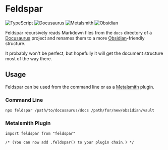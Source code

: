 # Feldspar

![TypeScript](https://img.shields.io/badge/-TypeScript-blue) ![Docusaurus](https://img.shields.io/badge/-Docusaurus-green) ![Metalsmith](https://img.shields.io/badge/-Metalsmith-lightgrey) ![Obsidian](https://img.shields.io/badge/-Obsidian-grey)


Feldspar recursively reads Markdown files from the `docs` directory of a [Docusaurus](https://docusaurus.io/) project and renames them to a more [Obsidian](https://obsidian.md/)-friendly structure.

It probably won't be perfect, but hopefully it will get the document structure most of the way there.

## Usage

Feldspar can be used from the command line or as a [Metalsmith](https://metalsmith.io/) plugin.

### Command Line

```
npx feldspar /path/to/docusaurus/docs /path/for/new/obsidian/vault
```

### Metalsmith Plugin

```
import feldspar from "feldspar"

/* (You can now add .feldspar() to your plugin chain.) */

```
